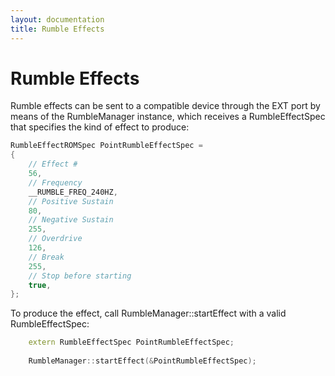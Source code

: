 ```yaml
---
layout: documentation
title: Rumble Effects
---
```


# Rumble Effects

Rumble effects can be sent to a compatible device through the EXT port by means of the RumbleManager instance, which receives a RumbleEffectSpec that specifies the kind of effect to produce:

```cpp
RumbleEffectROMSpec PointRumbleEffectSpec =
{
	// Effect #
	56,
	// Frequency
	__RUMBLE_FREQ_240HZ,
	// Positive Sustain
	80,
	// Negative Sustain
	255,
	// Overdrive
	126,
	// Break
	255,
	// Stop before starting
	true,
};
```

To produce the effect, call RumbleManager::startEffect with a valid RumbleEffectSpec:

```cpp
    extern RumbleEffectSpec PointRumbleEffectSpec;
    
    RumbleManager::startEffect(&PointRumbleEffectSpec);
```